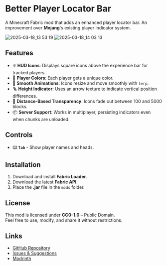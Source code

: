 # Better Player Locator Bar

A Minecraft Fabric mod that adds an enhanced player locator bar.
An improvement over **Mojang**'s existing player indicator system.

![2025-03-18_13 53 19](https://github.com/user-attachments/assets/599ca07e-bb5e-460b-ae48-98b192591397)
![2025-03-18_14 03 13](https://github.com/user-attachments/assets/294faad0-510e-489d-98bb-efdfe58d3bb7)

## Features
- ❇️ **HUD Icons**: Displays square icons above the experience bar for tracked players.
- 🌈 **Player Colors**: Each player gets a unique color.
- 💫 **Smooth Animations**: Icons resize and move smoothly with `lerp`.
- 🪜 **Height Indicator**: Uses an arrow texture to indicate vertical position differences.
- 📏 **Distance-Based Transparency**: Icons fade out between 100 and 5000 blocks.
- 📦 **Server Support**: Works in multiplayer, persisting indicators even when chunks are unloaded.

## Controls
- ⌨️ **`Tab`** - Show player names and heads.

## Installation
1. Download and install **Fabric Loader**.
2. Download the latest **Fabric API**.
3. Place the **.jar** file in the `mods` folder.

## License
This mod is licensed under **CC0-1.0** – Public Domain.  
Feel free to use, modify, and share it without restrictions.

## Links
- [GitHub Repository](https://github.com/bichal/BetterPlayerLocatorBar)  
- [Issues & Suggestions](https://github.com/bichal/BetterPlayerLocatorBar/issues) 
- [Modrinth](https://modrinth.com/mod/bplb)
